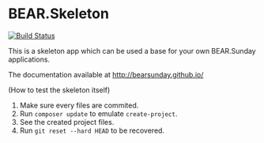 # BEAR.Skeleton

[![Build Status](https://travis-ci.org/bearsunday/BEAR.Skeleton.svg?branch=1.x)](https://travis-ci.org/bearsunday/BEAR.Skeleton)

This is a skeleton app which can be used a base for your own BEAR.Sunday applications.

The documentation available at http://bearsunday.github.io/

(How to test the skeleton itself)

1. Make sure every files are commited.
2. Run `composer update` to emulate `create-project`.
3. See the created project files.
4. Run `git reset --hard HEAD` to be recovered.
